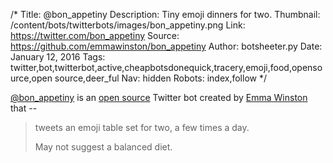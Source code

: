 /*
Title: @bon_appetiny
Description: Tiny emoji dinners for two.
Thumbnail: /content/bots/twitterbots/images/bon_appetiny.png
Link: https://twitter.com/bon_appetiny
Source: https://github.com/emmawinston/bon_appetiny
Author: botsheeter.py
Date: January 12, 2016
Tags: twitter,bot,twitterbot,active,cheapbotsdonequick,tracery,emoji,food,opensource,open source,deer_ful
Nav: hidden
Robots: index,follow
*/

[@bon_appetiny](https://twitter.com/bon_appetiny) is an [open source](https://github.com/emmawinston/bon_appetiny) Twitter bot created by [Emma Winston](https://twitter.com/deer_ful) that -- 

> tweets an emoji table set for two, a few times a day. 
>
> May not suggest a balanced diet. 
